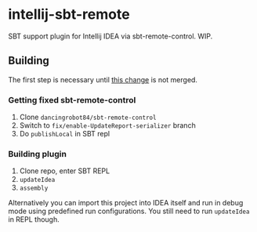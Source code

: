 # intellij-sbt-remote

SBT support plugin for Intellij IDEA via sbt-remote-control. WIP.

## Building

The first step is necessary until
[this change](https://github.com/sbt/sbt-remote-control/pull/292)
is not merged.

### Getting fixed sbt-remote-control

1. Clone `dancingrobot84/sbt-remote-control`
2. Switch to `fix/enable-UpdateReport-serializer` branch
3. Do `publishLocal` in SBT repl

### Building plugin

1. Clone repo, enter SBT REPL
2. `updateIdea`
3. `assembly`

Alternatively you can import this project into IDEA itself and run in debug mode
using predefined run configurations. You still need to run `updateIdea` in REPL
though.

